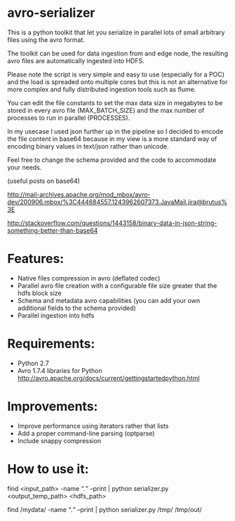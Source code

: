 avro-serializer
===============

This is a python toolkit that let you serialize in parallel lots of small arbitrary files using the avro format.

The toolkit can be used for data ingestion from and edge node, the resulting avro files are automatically ingested into HDFS.

Please note the script is very simple and easy to use (especially for a POC) and the load is spreaded onto multiple cores 
but this is not an alternative for more complex and fully distributed ingestion tools such as flume.

You can edit the file constants to set the max data size in megabytes to be stored in every avro file (MAX_BATCH_SIZE) and the max number of processes to run in parallel (PROCESSES).

In my usecase I used json further up in the pipeline so I decided to encode the file content in base64 because
in my view is a more standard way of encoding binary values in text/json rather than unicode.

Feel free to change the schema provided and the code to accommodate your needs.

(useful posts on base64)

http://mail-archives.apache.org/mod_mbox/avro-dev/200906.mbox/%3C444684557.1243962607373.JavaMail.jira@brutus%3E

http://stackoverflow.com/questions/1443158/binary-data-in-json-string-something-better-than-base64

# Features:
- Native files compression in avro (deflated codec)
- Parallel avro file creation with a configurable file size greater that the hdfs block size
- Schema and metadata avro capabilities (you can add your own additional fields to the schema provided)
- Parallel ingestion into hdfs

# Requirements:
- Python 2.7
- Avro 1.7.4 libraries for Python http://avro.apache.org/docs/current/gettingstartedpython.html

# Improvements:
- Improve performance using iterators rather that lists
- Add a proper command-line parsing (optparse)
- Include snappy compression

# How to use it:
find <input_path> -name “*.*” –print | python serializer.py <output_temp_path> <hdfs_path>

find /mydata/ -name “*.*” –print | python serializer.py /tmp/ /tmp/out/
